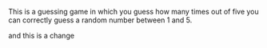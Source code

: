 This is a guessing game in which you guess how many times out of five you can correctly guess a random number between 1 and 5.

and this is a change
